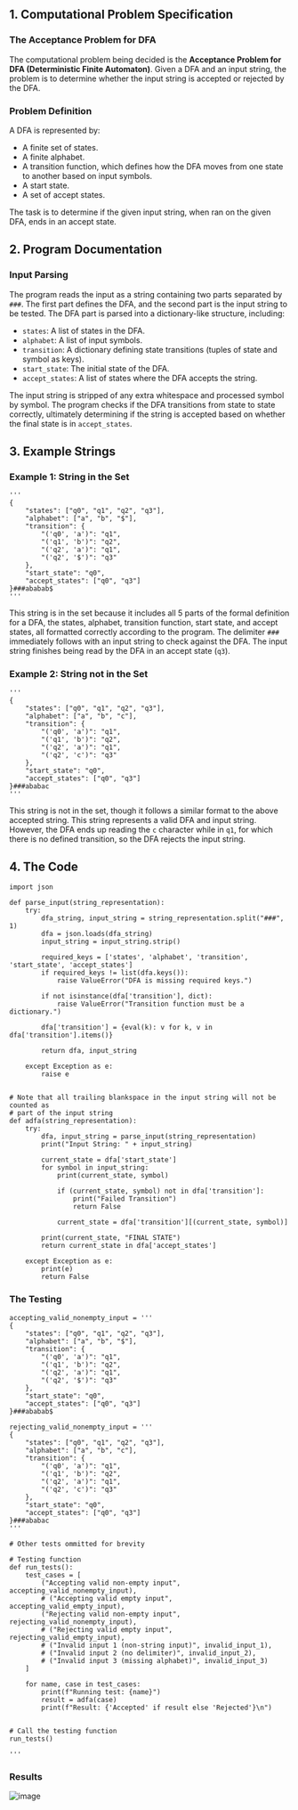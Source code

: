 ## 1. Computational Problem Specification

### The Acceptance Problem for DFA

The computational problem being decided is the **Acceptance Problem for DFA (Deterministic Finite Automaton)**. Given a DFA and an input string, the problem is to determine whether the input string is accepted or rejected by the DFA.

### Problem Definition

A DFA is represented by:
- A finite set of states.
- A finite alphabet.
- A transition function, which defines how the DFA moves from one state to another based on input symbols.
- A start state.
- A set of accept states.

The task is to determine if the given input string, when ran on the given DFA, ends in an accept state.

## 2. Program Documentation

### Input Parsing

The program reads the input as a string containing two parts separated by `###`. The first part defines the DFA, and the second part is the input string to be tested. The DFA part is parsed into a dictionary-like structure, including:
- `states`: A list of states in the DFA.
- `alphabet`: A list of input symbols.
- `transition`: A dictionary defining state transitions (tuples of state and symbol as keys).
- `start_state`: The initial state of the DFA.
- `accept_states`: A list of states where the DFA accepts the string.

The input string is stripped of any extra whitespace and processed symbol by symbol. The program checks if the DFA transitions from state to state correctly, ultimately determining if the string is accepted based on whether the final state is in `accept_states`.

## 3. Example Strings

### Example 1: String in the Set

```
'''
{
    "states": ["q0", "q1", "q2", "q3"],
    "alphabet": ["a", "b", "$"],
    "transition": {
        "('q0', 'a')": "q1",
        "('q1', 'b')": "q2",
        "('q2', 'a')": "q1",
        "('q2', '$')": "q3"
    },
    "start_state": "q0",
    "accept_states": ["q0", "q3"]
}###ababab$
'''
```

This string is in the set because it includes all 5 parts of the formal definition for a DFA, the states, alphabet, transition function, start state, and accept states, all formatted correctly according to the program.
The delimiter `###` immediately follows with an input string to check against the DFA. The input string finishes being read by the DFA in an accept state (`q3`).


### Example 2: String not in the Set

```
'''
{
    "states": ["q0", "q1", "q2", "q3"],
    "alphabet": ["a", "b", "c"],
    "transition": {
        "('q0', 'a')": "q1",
        "('q1', 'b')": "q2",
        "('q2', 'a')": "q1",
        "('q2', 'c')": "q3"
    },
    "start_state": "q0",
    "accept_states": ["q0", "q3"]
}###ababac
'''
```

This string is not in the set, though it follows a similar format to the above accepted string. This string represents a valid DFA and input string. However, the DFA ends up reading the `c`
character while in `q1`, for which there is no defined transition, so the DFA rejects the input string.

## 4. The Code
```
import json

def parse_input(string_representation):
    try:
        dfa_string, input_string = string_representation.split("###", 1)
        dfa = json.loads(dfa_string)
        input_string = input_string.strip()
        
        required_keys = ['states', 'alphabet', 'transition', 'start_state', 'accept_states']
        if required_keys != list(dfa.keys()):
            raise ValueError("DFA is missing required keys.")
        
        if not isinstance(dfa['transition'], dict):
            raise ValueError("Transition function must be a dictionary.")
        
        dfa['transition'] = {eval(k): v for k, v in dfa['transition'].items()}
        
        return dfa, input_string
    
    except Exception as e:
        raise e
        
    
# Note that all trailing blankspace in the input string will not be counted as
# part of the input string
def adfa(string_representation):
    try:
        dfa, input_string = parse_input(string_representation)
        print("Input String: " + input_string)

        current_state = dfa['start_state']
        for symbol in input_string:
            print(current_state, symbol)

            if (current_state, symbol) not in dfa['transition']:
                print("Failed Transition")
                return False
            
            current_state = dfa['transition'][(current_state, symbol)]

        print(current_state, "FINAL STATE")
        return current_state in dfa['accept_states']
    
    except Exception as e:
        print(e)
        return False
```

### The Testing
```
accepting_valid_nonempty_input = '''
{
    "states": ["q0", "q1", "q2", "q3"],
    "alphabet": ["a", "b", "$"],
    "transition": {
        "('q0', 'a')": "q1",
        "('q1', 'b')": "q2",
        "('q2', 'a')": "q1",
        "('q2', '$')": "q3"
    },
    "start_state": "q0",
    "accept_states": ["q0", "q3"]
}###ababab$

rejecting_valid_nonempty_input = '''
{
    "states": ["q0", "q1", "q2", "q3"],
    "alphabet": ["a", "b", "c"],
    "transition": {
        "('q0', 'a')": "q1",
        "('q1', 'b')": "q2",
        "('q2', 'a')": "q1",
        "('q2', 'c')": "q3"
    },
    "start_state": "q0",
    "accept_states": ["q0", "q3"]
}###ababac
'''

# Other tests ommitted for brevity

# Testing function
def run_tests():
    test_cases = [
        ("Accepting valid non-empty input", accepting_valid_nonempty_input),
        # ("Accepting valid empty input", accepting_valid_empty_input),
        ("Rejecting valid non-empty input", rejecting_valid_nonempty_input),
        # ("Rejecting valid empty input", rejecting_valid_empty_input),
        # ("Invalid input 1 (non-string input)", invalid_input_1),
        # ("Invalid input 2 (no delimiter)", invalid_input_2),
        # ("Invalid input 3 (missing alphabet)", invalid_input_3)
    ]
    
    for name, case in test_cases:
        print(f"Running test: {name}")
        result = adfa(case)
        print(f"Result: {'Accepted' if result else 'Rejected'}\n")


# Call the testing function
run_tests()

'''
```

### Results
![image](https://github.com/user-attachments/assets/1fd3a546-701a-416b-bf9a-e956820ccfe3)
